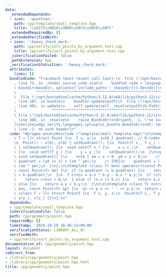 ```yaml
---
data:
  _extendedDependsOn:
  - icon: ':question:'
    path: cpp/template/small_template.hpp
    title: "\u5171\u901A\u30D8\u30C3\u30C0\u30FC"
  _extendedRequiredBy: []
  _extendedVerifiedWith:
  - icon: ':heavy_check_mark:'
    path: cpp/verify/sort_points_by_argument.test.cpp
    title: cpp/verify/sort_points_by_argument.test.cpp
  _isVerificationFailed: false
  _pathExtension: hpp
  _verificationStatusIcon: ':heavy_check_mark:'
  attributes:
    links: []
  bundledCode: "Traceback (most recent call last):\n  File \"/opt/hostedtoolcache/Python/3.12.0/x64/lib/python3.12/site-packages/onlinejudge_verify/documentation/build.py\"\
    , line 71, in _render_source_code_stat\n    bundled_code = language.bundle(stat.path,\
    \ basedir=basedir, options={'include_paths': [basedir]}).decode()\n          \
    \         ^^^^^^^^^^^^^^^^^^^^^^^^^^^^^^^^^^^^^^^^^^^^^^^^^^^^^^^^^^^^^^^^^^^^^^^^^^^^^^^^^\n\
    \  File \"/opt/hostedtoolcache/Python/3.12.0/x64/lib/python3.12/site-packages/onlinejudge_verify/languages/cplusplus.py\"\
    , line 187, in bundle\n    bundler.update(path)\n  File \"/opt/hostedtoolcache/Python/3.12.0/x64/lib/python3.12/site-packages/onlinejudge_verify/languages/cplusplus_bundle.py\"\
    , line 401, in update\n    self.update(self._resolve(pathlib.Path(included), included_from=path))\n\
    \                ^^^^^^^^^^^^^^^^^^^^^^^^^^^^^^^^^^^^^^^^^^^^^^^^^^^^^^^^^\n \
    \ File \"/opt/hostedtoolcache/Python/3.12.0/x64/lib/python3.12/site-packages/onlinejudge_verify/languages/cplusplus_bundle.py\"\
    , line 260, in _resolve\n    raise BundleErrorAt(path, -1, \"no such header\"\
    )\nonlinejudge_verify.languages.cplusplus_bundle.BundleErrorAt: template/small_template.hpp:\
    \ line -1: no such header\n"
  code: "#pragma once\n#include \"template/small_template.hpp\"\n\ntemplate <class\
    \ T = ll> struct Point {\n  T x, y;\n  int8_t quadrant; // 0-index \u8C61\u9650\
    \n  Point() : x(0), y(0) { setQuadrant(); }\n  Point(T x_, T y_) : x(x_), y(y_)\
    \ { setQuadrant(); }\n  void setX(T x_) {\n    x = x_;\n    setQuadrant();\n \
    \ }\n  void setY(T y_) {\n    y = y_;\n    setQuadrant();\n  }\n\nprivate:\n \
    \ void setQuadrant() {\n    int8_t xm = x < 0, ym = y < 0;\n    // 0123\n    //\
    \ quadrant = (ym << 1) + (xm ^ ym);\n    // 2301\n    quadrant = (!ym << 1) +\
    \ (xm ^ ym);\n  }\n};\n\ntemplate <class T> bool operator<(const Point<T> &a,\
    \ const Point<T> &b) {\n  if (a.quadrant != b.quadrant) {\n    return a.quadrant\
    \ < b.quadrant;\n  }\n  T cross = a.x * b.y - b.x * a.y;\n  if (cross != 0) {\n\
    \    return cross > 0;\n  } else if (a.x != b.x) {\n    return a.x < b.x;\n  }\
    \ else {\n    return a.y < b.y;\n  }\n}\n\ntemplate <class T> ostream &operator<<(ostream\
    \ &os, const Point<T> &p) {\n  os << p.x << ' ' << p.y;\n  return os;\n}\n\ntemplate\
    \ <class T = ll> struct Point3 {\n  T x, y, z;\n  Point3(T x_, T y_, T z_) : x(x_),\
    \ y(y_), z(z_) {}\n};\n"
  dependsOn:
  - cpp/template/small_template.hpp
  isVerificationFile: false
  path: cpp/geometry/point.hpp
  requiredBy: []
  timestamp: '2024-10-19 16:46:12+09:00'
  verificationStatus: LIBRARY_ALL_AC
  verifiedWith:
  - cpp/verify/sort_points_by_argument.test.cpp
documentation_of: cpp/geometry/point.hpp
layout: document
redirect_from:
- /library/cpp/geometry/point.hpp
- /library/cpp/geometry/point.hpp.html
title: cpp/geometry/point.hpp
---
```

